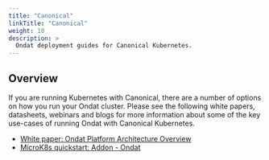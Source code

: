 ```yaml
---
title: "Canonical"
linkTitle: "Canonical"
weight: 10
description: >
  Ondat deployment guides for Canonical Kubernetes.
---
```


## Overview

If you are running Kubernetes with Canonical, there are a number of options on how you run your Ondat cluster. Please see the following white papers, datasheets, webinars and blogs for more information about some of the key use-cases of running Ondat with Canonical Kubernetes.

- [White paper: Ondat Platform Architecture Overview](https://3402546.fs1.hubspotusercontent-na1.net/hubfs/3402546/Ondat%20-%20Platform%20Architecture.pdf)
- [MicroK8s quickstart: Addon - Ondat](https://microk8s.io/docs/addon-ondat)
